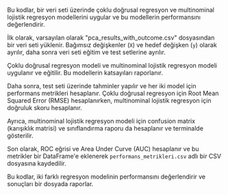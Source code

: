 Bu kodlar, bir veri seti üzerinde çoklu doğrusal regresyon ve multinominal lojistik regresyon modellerini uygular ve bu modellerin performansını değerlendirir.

İlk olarak, varsayılan olarak "pca_results_with_outcome.csv" dosyasından bir veri seti yüklenir. Bağımsız değişkenler (`X`) ve hedef değişken (`y`) olarak ayrılır, daha sonra veri seti eğitim ve test setlerine ayrılır.

Çoklu doğrusal regresyon modeli ve multinominal lojistik regresyon modeli uygulanır ve eğitilir. Bu modellerin katsayıları raporlanır.

Daha sonra, test seti üzerinde tahminler yapılır ve her iki model için performans metrikleri hesaplanır. Çoklu doğrusal regresyon için Root Mean Squared Error (RMSE) hesaplanırken, multinominal lojistik regresyon için doğruluk skoru hesaplanır.

Ayrıca, multinominal lojistik regresyon modeli için confusion matrix (karışıklık matrisi) ve sınıflandırma raporu da hesaplanır ve terminalde gösterilir.

Son olarak, ROC eğrisi ve Area Under Curve (AUC) hesaplanır ve bu metrikler bir DataFrame'e eklenerek `performans_metrikleri.csv` adlı bir CSV dosyasına kaydedilir.

Bu kodlar, iki farklı regresyon modelinin performansını değerlendirir ve sonuçları bir dosyada raporlar.
